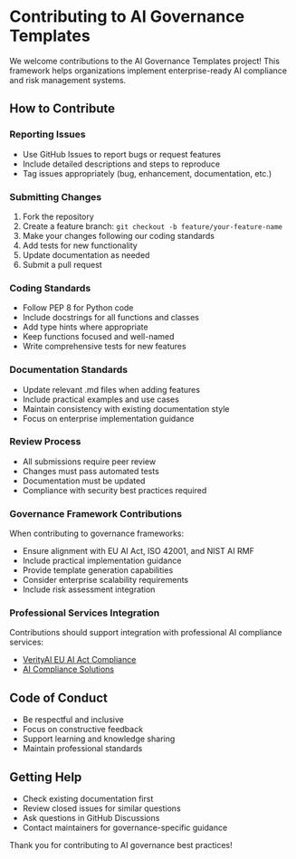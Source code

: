 # Contributing to AI Governance Templates

We welcome contributions to the AI Governance Templates project! This framework helps organizations implement enterprise-ready AI compliance and risk management systems.

## How to Contribute

### Reporting Issues
- Use GitHub Issues to report bugs or request features
- Include detailed descriptions and steps to reproduce
- Tag issues appropriately (bug, enhancement, documentation, etc.)

### Submitting Changes
1. Fork the repository
2. Create a feature branch: `git checkout -b feature/your-feature-name`
3. Make your changes following our coding standards
4. Add tests for new functionality
5. Update documentation as needed
6. Submit a pull request

### Coding Standards
- Follow PEP 8 for Python code
- Include docstrings for all functions and classes
- Add type hints where appropriate
- Keep functions focused and well-named
- Write comprehensive tests for new features

### Documentation Standards
- Update relevant .md files when adding features
- Include practical examples and use cases
- Maintain consistency with existing documentation style
- Focus on enterprise implementation guidance

### Review Process
- All submissions require peer review
- Changes must pass automated tests
- Documentation must be updated
- Compliance with security best practices required

### Governance Framework Contributions
When contributing to governance frameworks:
- Ensure alignment with EU AI Act, ISO 42001, and NIST AI RMF
- Include practical implementation guidance
- Provide template generation capabilities
- Consider enterprise scalability requirements
- Include risk assessment integration

### Professional Services Integration
Contributions should support integration with professional AI compliance services:
- [VerityAI EU AI Act Compliance](https://verityai.co/landing/eu-ai-act-compliance-readiness)
- [AI Compliance Solutions](https://verityai.co/landing/ai-compliance-solutions)

## Code of Conduct
- Be respectful and inclusive
- Focus on constructive feedback
- Support learning and knowledge sharing
- Maintain professional standards

## Getting Help
- Check existing documentation first
- Review closed issues for similar questions  
- Ask questions in GitHub Discussions
- Contact maintainers for governance-specific guidance

Thank you for contributing to AI governance best practices!